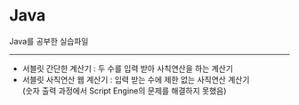 # Java
Java를 공부한 실습파일

----------------------

- 서블릿 간단한 계산기 : 두 수를 입력 받아 사칙연산을 하는 계산기
- 서블릿 사칙연산 웹 계산기 : 입력 받는 수에 제한 없는 사칙연산 계산기<br>
(숫자 출력 과정에서 Script Engine의 문제를 해결하지 못했음)
